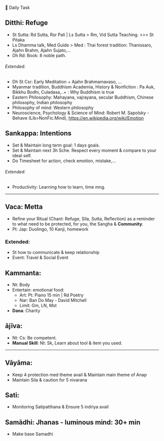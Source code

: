 :black_square_button: Daily Task
## Ditthi: Refuge
+ St Sutta: Rd Sutta, Rsr Pali | Ls Sutta > Rm, Vid Sutta Teaching. >>> St Pitaka
+ Ls Dhamma talk, Med Guide > Med : Thai forest tradition: Thanissaro, Ajahn Brahm, Ajahn Sujato,...
+ Dh Rd: Book: 8 noble path.
###### Extended:
+ Dh St Csr: Early Meditation + Ajahn Brahmamavaso, ...
+ Myanmar tradition, Buddhism Academia, History & Nonfiction : Pa Auk, Bikkhu Bodhi, Culadasa,..+ : Why Buddhism is true
+ Eastern Philosophy: Mahayana, vajrayana, secular Buddhism, Chinese philosophy, Indian philosophy
+ Philosophy of mind: Western philosophy
+ Neuroscience, Psychology & Science of Mind: Robert M. Sapolsky - Behave (Lib>NonFic.Mind), https://en.wikipedia.org/wiki/Emotion
## Sankappa: Intentions
+ Set & Maintain long term goal: 1 days goals.
+ Set & Maintain next 3h Sche. Respect every moment & compare to your ideal self.
+ Do Timesheet for action, check emotion, mistake,...
###### Extended:
+ Productivity: Learning how to learn, time mng.
---
## Vaca: Metta
+ Refine your Ritual (Chant: Refuge, Sila, Sutta, Reflection) as a reminder to what need to be protected, for you, the Sangha & **Community**.
+ Pt: Jap: Duolingo, 10 Kanji, homework
### Extended:
+ St how to communicate & keep relationship
+ Event: Travel & Social Event
## Kammanta:
+ Nt: Body
+ Entertain: emotional food:
  + Art: Pt: Piano 15 min | Rd Poetry
  + Nar: Ban Do May - David Mitchell
  + Limit: Gm, LN, Mst
+ **Dana**: Charity 
## ājīva:
+ Nt: Cs: Be competent.
+ **Manual Skill**: Nt: Sk, Learn about tool & item you used.
---
## Vāyāma:
+ Keep 4 protection med theme avail & Maintain main theme of Anap
+ Maintain Sila & caution for 5 nivarana
## Sati: 
+ Monitoring Satipatthana & Ensure 5 indriya avail
## Samādhi: Jhanas - luminous mind: 30+ min
+ Make base Samadhi

